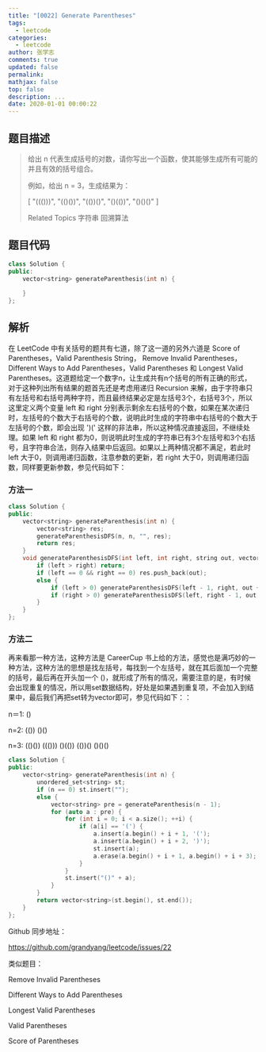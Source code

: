 ```yaml
---
title: "[0022] Generate Parentheses"
tags:
  - leetcode
categories:
  - leetcode
author: 张学志
comments: true
updated: false
permalink:
mathjax: false
top: false
description: ...
date: 2020-01-01 00:00:22
---
```


## 题目描述

> 给出 n 代表生成括号的对数，请你写出一个函数，使其能够生成所有可能的并且有效的括号组合。 
> 
> 例如，给出 n = 3，生成结果为： 
> 
> [
> "((()))",
> "(()())",
> "(())()",
> "()(())",
> "()()()"
> ]
> 
> Related Topics 字符串 回溯算法

## 题目代码

```cpp
class Solution {
public:
    vector<string> generateParenthesis(int n) {
        
    }
};
```

## 解析

在 LeetCode 中有关括号的题共有七道，除了这一道的另外六道是 Score of Parentheses，Valid Parenthesis String， Remove Invalid Parentheses，Different Ways to Add Parentheses，Valid Parentheses 和 Longest Valid Parentheses。这道题给定一个数字n，让生成共有n个括号的所有正确的形式，对于这种列出所有结果的题首先还是考虑用递归 Recursion 来解，由于字符串只有左括号和右括号两种字符，而且最终结果必定是左括号3个，右括号3个，所以这里定义两个变量 left 和 right 分别表示剩余左右括号的个数，如果在某次递归时，左括号的个数大于右括号的个数，说明此时生成的字符串中右括号的个数大于左括号的个数，即会出现 ')(' 这样的非法串，所以这种情况直接返回，不继续处理。如果 left 和 right 都为0，则说明此时生成的字符串已有3个左括号和3个右括号，且字符串合法，则存入结果中后返回。如果以上两种情况都不满足，若此时 left 大于0，则调用递归函数，注意参数的更新，若 right 大于0，则调用递归函数，同样要更新参数，参见代码如下：

### 方法一

```cpp
class Solution {
public:
    vector<string> generateParenthesis(int n) {
        vector<string> res;
        generateParenthesisDFS(n, n, "", res);
        return res;
    }
    void generateParenthesisDFS(int left, int right, string out, vector<string> &res) {
        if (left > right) return;
        if (left == 0 && right == 0) res.push_back(out);
        else {
            if (left > 0) generateParenthesisDFS(left - 1, right, out + '(', res);
            if (right > 0) generateParenthesisDFS(left, right - 1, out + ')', res);
        }
    }
};
```

### 方法二

 

再来看那一种方法，这种方法是 CareerCup 书上给的方法，感觉也是满巧妙的一种方法，这种方法的思想是找左括号，每找到一个左括号，就在其后面加一个完整的括号，最后再在开头加一个 ()，就形成了所有的情况，需要注意的是，有时候会出现重复的情况，所以用set数据结构，好处是如果遇到重复项，不会加入到结果中，最后我们再把set转为vector即可，参见代码如下：：

n＝1:    ()

n=2:    (())    ()()

n=3:    (()())    ((()))    ()(())    (())()    ()()()   

```cpp
class Solution {
public:
    vector<string> generateParenthesis(int n) {
        unordered_set<string> st;
        if (n == 0) st.insert("");
        else {
            vector<string> pre = generateParenthesis(n - 1);
            for (auto a : pre) {
                for (int i = 0; i < a.size(); ++i) {
                    if (a[i] == '(') {
                        a.insert(a.begin() + i + 1, '(');
                        a.insert(a.begin() + i + 2, ')');
                        st.insert(a);
                        a.erase(a.begin() + i + 1, a.begin() + i + 3);
                    }
                }
                st.insert("()" + a);
            }
        }
        return vector<string>(st.begin(), st.end());
    }
};
```

Github 同步地址：

https://github.com/grandyang/leetcode/issues/22


类似题目：

Remove Invalid Parentheses

Different Ways to Add Parentheses

Longest Valid Parentheses

Valid Parentheses

Score of Parentheses

